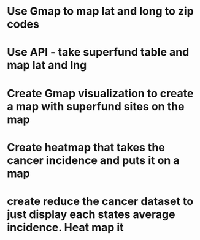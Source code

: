 # Use Gmap to map lat and long to zip codes
# Use API - take superfund table and map lat and lng
# Create Gmap visualization to create a map with superfund sites on the map
# Create heatmap that takes the cancer incidence and puts it on a map
# create reduce the cancer dataset to just display each states average incidence.  Heat map it
